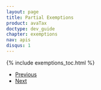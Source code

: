 ```yaml
---
layout: page
title: Partial Exemptions
product: avaTax
doctype: dev_guide
chapter: exemptions
nav: apis
disqus: 1
---
```


{% include exemptions_toc.html %}

<ul class="pager">
  <li class="previous"><a href="/avatax/dev-guide/exemptions1/partial-exemptions/">Previous</a></li>
  <li class="next"><a href="/avatax/dev-guide/locations/">Next</a></li>
</ul>